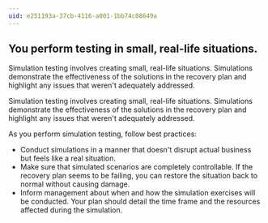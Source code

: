 ```yaml
---
uid: e251193a-37cb-4116-a001-1bb74c08649a
---
```

## You perform testing in small, real-life situations.

<div class="alert is-warning"><p>Simulation testing involves creating small, real-life situations. Simulations demonstrate the effectiveness of the solutions in the recovery plan and highlight any issues that weren't adequately addressed.</p></div>

Simulation testing involves creating small, real-life situations. Simulations demonstrate the effectiveness of the solutions in the recovery plan and highlight any issues that weren't adequately addressed.

As you perform simulation testing, follow best practices:

- Conduct simulations in a manner that doesn't disrupt actual business but feels like a real situation.
- Make sure that simulated scenarios are completely controllable. If the recovery plan seems to be failing, you can restore the situation back to normal without causing damage.
- Inform management about when and how the simulation exercises will be conducted. Your plan should detail the time frame and the resources affected during the simulation.